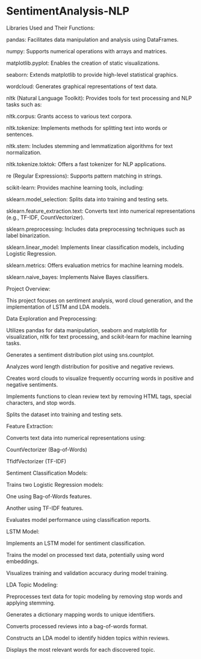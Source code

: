 # SentimentAnalysis-NLP
Libraries Used and Their Functions:

pandas: Facilitates data manipulation and analysis using DataFrames.

numpy: Supports numerical operations with arrays and matrices.

matplotlib.pyplot: Enables the creation of static visualizations.

seaborn: Extends matplotlib to provide high-level statistical graphics.

wordcloud: Generates graphical representations of text data.

nltk (Natural Language Toolkit): Provides tools for text processing and NLP tasks such as:

nltk.corpus: Grants access to various text corpora.

nltk.tokenize: Implements methods for splitting text into words or sentences.

nltk.stem: Includes stemming and lemmatization algorithms for text normalization.

nltk.tokenize.toktok: Offers a fast tokenizer for NLP applications.

re (Regular Expressions): Supports pattern matching in strings.

scikit-learn: Provides machine learning tools, including:

sklearn.model_selection: Splits data into training and testing sets.

sklearn.feature_extraction.text: Converts text into numerical representations (e.g., TF-IDF, CountVectorizer).

sklearn.preprocessing: Includes data preprocessing techniques such as label binarization.

sklearn.linear_model: Implements linear classification models, including Logistic Regression.

sklearn.metrics: Offers evaluation metrics for machine learning models.

sklearn.naive_bayes: Implements Naive Bayes classifiers.

Project Overview:

This project focuses on sentiment analysis, word cloud generation, and the implementation of LSTM and LDA models.

Data Exploration and Preprocessing:

Utilizes pandas for data manipulation, seaborn and matplotlib for visualization, nltk for text processing, and scikit-learn for machine learning tasks.

Generates a sentiment distribution plot using sns.countplot.

Analyzes word length distribution for positive and negative reviews.

Creates word clouds to visualize frequently occurring words in positive and negative sentiments.

Implements functions to clean review text by removing HTML tags, special characters, and stop words.

Splits the dataset into training and testing sets.

Feature Extraction:

Converts text data into numerical representations using:

CountVectorizer (Bag-of-Words)

TfidfVectorizer (TF-IDF)

Sentiment Classification Models:

Trains two Logistic Regression models:

One using Bag-of-Words features.

Another using TF-IDF features.

Evaluates model performance using classification reports.

LSTM Model:

Implements an LSTM model for sentiment classification.

Trains the model on processed text data, potentially using word embeddings.

Visualizes training and validation accuracy during model training.

LDA Topic Modeling:

Preprocesses text data for topic modeling by removing stop words and applying stemming.

Generates a dictionary mapping words to unique identifiers.

Converts processed reviews into a bag-of-words format.

Constructs an LDA model to identify hidden topics within reviews.

Displays the most relevant words for each discovered topic.

